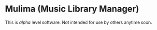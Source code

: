 # Mulima (Music Library Manager)

This is _alpha_ level software. Not intended for use by others anytime soon.

